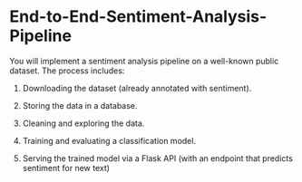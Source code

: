 # End-to-End-Sentiment-Analysis-Pipeline

You will implement a sentiment analysis pipeline on a well-known public dataset. The process includes:

1.	Downloading the dataset (already annotated with sentiment).
   
2.	Storing the data in a database.
   
3.	Cleaning and exploring the data.

4.	Training and evaluating a classification model.

5.	Serving the trained model via a Flask API (with an endpoint that predicts sentiment for new text)
